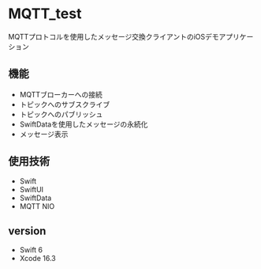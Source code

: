 # MQTT_test

MQTTプロトコルを使用したメッセージ交換クライアントのiOSデモアプリケーション

## 機能

- MQTTブローカーへの接続
- トピックへのサブスクライブ
- トピックへのパブリッシュ
- SwiftDataを使用したメッセージの永続化
- メッセージ表示

## 使用技術

- Swift
- SwiftUI
- SwiftData
- MQTT NIO

## version

- Swift 6
- Xcode 16.3
